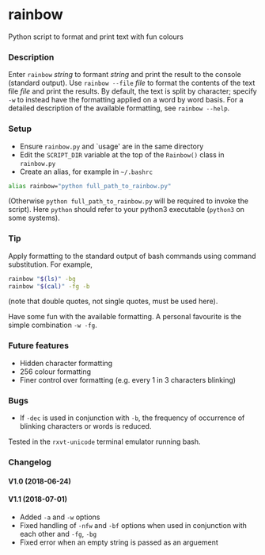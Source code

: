 # rainbow
Python script to format and print text with fun colours

### Description
Enter `rainbow` _string_ to formant _string_ and print the result to the console (standard output). Use `rainbow --file` _file_ to format the contents of the text file _file_ and print the results. By default, the text is split by character; specify `-w` to instead have the formatting applied on a word by word basis. For a detailed description of the available formatting, see `rainbow --help`.

### Setup
- Ensure `rainbow.py` and `usage' are in the same directory
- Edit the `SCRIPT_DIR` variable at the top of the ```Rainbow()``` class in `rainbow.py`
- Create an alias, for example in `~/.bashrc`
```sh 
alias rainbow="python full_path_to_rainbow.py"
```
(Otherwise `python full_path_to_rainbow.py` will be required to invoke the script).
Here `python` should refer to your python3 executable (`python3` on some systems).

### Tip
Apply formatting to the standard output of bash commands using command substitution. For example,
```sh
rainbow "$(ls)" -bg
rainbow "$(cal)" -fg -b
```
(note that double quotes, not single quotes, must be used here).

Have some fun with the available formatting. A personal favourite is the simple combination `-w -fg`.

### Future features
- Hidden character formatting
- 256 colour formatting
- Finer control over formatting (e.g. every 1 in 3 characters blinking)

### Bugs
- If `-dec` is used in conjunction with `-b`, the frequency of occurrence of blinking characters or words is reduced.

Tested in the `rxvt-unicode` terminal emulator running bash.


### Changelog
#### V1.0 (2018-06-24)
#### V1.1 (2018-07-01)
- Added `-a` and `-w` options
- Fixed handling of `-nfw` and `-bf` options when used in conjunction with each other and `-fg`, `-bg`
- Fixed error when an empty string is passed as an arguement
